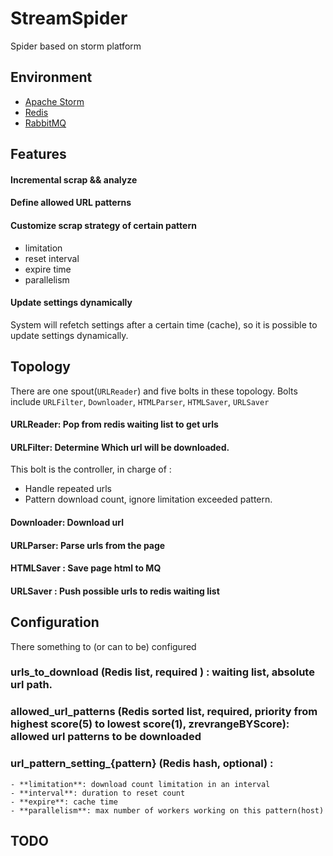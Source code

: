 # StreamSpider
Spider based on storm platform

## Environment
  - [Apache Storm](https://github.com/apache/storm)
  - [Redis](https://github.com/antirez/redis)
  - [RabbitMQ](https://github.com/rabbitmq/rabbitmq-server)

## Features

#### Incremental scrap && analyze

#### Define allowed URL patterns

#### Customize scrap strategy of certain pattern
  - limitation
  - reset interval
  - expire time
  - parallelism

#### Update settings dynamically
  System will refetch settings after a certain time (cache), so it is possible to update settings dynamically.

## Topology
  There are one spout(`URLReader`) and five bolts in these topology. Bolts include `URLFilter`, `Downloader`, `HTMLParser`, `HTMLSaver`, `URLSaver`

#### URLReader:  Pop from redis waiting list to get urls

#### URLFilter:  Determine Which url will be downloaded.
 This bolt is the controller, in charge of :
 - Handle repeated urls
 - Pattern download count, ignore limitation exceeded pattern.

#### Downloader: Download url

#### URLParser: Parse urls from the page

#### HTMLSaver : Save page html to MQ

#### URLSaver  : Push possible urls to redis waiting list


## Configuration
  There something  to (or can to be) configured

### **urls_to_download** (Redis list, required ) : waiting list, absolute url path.

### **allowed_url_patterns** (Redis sorted list, required, priority from highest score(5) to lowest score(1), zrevrangeBYScore): allowed url patterns to be downloaded

### **url_pattern_setting_{pattern}** (Redis hash, optional) : 
    - **limitation**: download count limitation in an interval
    - **interval**: duration to reset count
    - **expire**: cache time
    - **parallelism**: max number of workers working on this pattern(host)

## TODO
